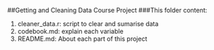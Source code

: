 ##Getting and Cleaning Data Course Project
###This folder content:


1. cleaner_data.r: script to clear and sumarise data
2. codebook.md: explain each variable 
3. README.md: About each part of this project
